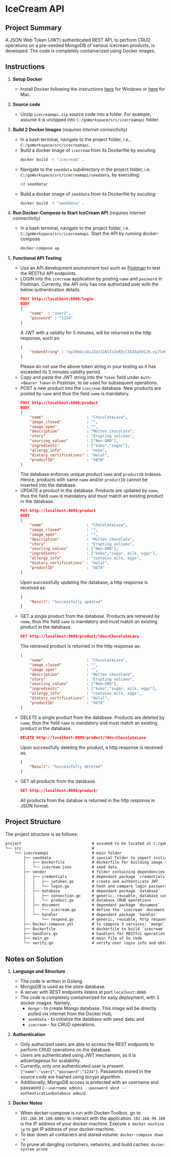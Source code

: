 # IceCream API

## Project Summary

A JSON Web Token (JWT) authenticated REST API, to perform CRUD operations on a pre-seeded MongoDB of various icecream products, is developed. The code is completely containerized using Docker images.

## Instructions

1. **Setup Docker**
    + Install Docker following the instructions [here](https://docs.docker.com/docker-for-windows/) for Windows or [here](https://docs.docker.com/docker-for-mac/) for Mac.

2. **Source code**
    + Unzip `icecreamapi.zip` source code into a folder. For example, assume it is unzipped into `C:/goWorkspace/src/icecreamapi` folder.

3. **Build 2 Docker Images** *(requires internet connectivity)*
    + In a bash terminal, navigate to the project folder, i.e., `C:/goWorkspace/src/icecreamapi`.
    + Build a docker image of `icecream` from its Dockerfile by excuting:
        ```bash
        docker build -t "icecream" .
        ```
    + Navigate to the `seeddata` subdirectory in the project folder, i.e. `C:/goWorkspace/src/icecreamapi/seeddata`, by executing:
        ```bash
        cd seeddata/
        ```
    + Build a docker image of `seeddata` from its Dockerfile by excuting:
        ```bash
        docker build -t "seeddata" .
        ```

4. **Run Docker-Compose to Start IceCream API** *(requires internet connectivity)*
    + In a bash terminal, navigate to the project folder, i.e. `C:/goWorkspace/src/icecreamapi`. Start the API by running docker-compose
        ```bash
        docker-compose up
        ```

5. **Functional API Testing**
    + Use an API development environment tool such as [Postman](https://www.getpostman.com) to test the RESTful API endpoints.
    + LOGIN into the `icecream` application by posting `name` and `password` in Postman. Currently, the API only has one authorized user with the below authentication details.
        ```json
        POST http://localhost:8080/login
        BODY
        {
            "name"  : "user1",
            "password" : "1234"
        }
        ```
        A JWT with a validity for 5 minutes, will be returned in the http response, such as:
        ```json
        {
            "tokenString" : "eyJhbGciOiJIUzI1NiIsInR5cCI6IkpXVCJ9.eyJleHAiOjE1MzkzMzYwNDEsImlzcyI6IkhvbWVCYXNlIn0.IRKNoD-oEM6j_oDt9DmURkvxYBXmVv76Nlmz_lnoMkU"
        }
        ```
        Please do not use the above token string in your testing as it has exceeded its 5 minutes validity period.
    + Copy and paste the JWT string into the `Token` field under `Auth`->`Bearer Token` in Postman, to be used for subsequent operations.
    + POST a new product into the `icecream` database. New products are posted by `name` and thus the field `name` is mandatory.
        ```json
        POST http://localhost:8080/product
        BODY
        {
            "name"                   : "ChocolateLava",
            "image_closed"           : "",
            "image_open"             : "",
            "description"            : "Molten chocolate",
            "story"                  : "Erupting volcano",
            "sourcing_values"        : ["Non-GMO"],
            "ingredients"            : ["koko","sugar"],
            "allergy_info"           : "none",
            "dietary_certifications" : "Halal",
            "productID"              : "9870"
        }
        ```
        The database enforces unique product `name` and `productID` indexes. Hence, products with same `name` and/or `productID` cannot be inserted into the database.
    + UPDATE a product in the database. Products are updated by `name`, thus the field `name` is mandatory and must match an existing product in the database.
        ```json
        PUT http://localhost:8080/product
        BODY
        {
            "name"                   : "ChocolateLava",
            "image_closed"           : "",
            "image_open"             : "",
            "description"            : "Molten chocolate",
            "story"                  : "Erupting volcano",
            "sourcing_values"        : ["Non-GMO"],
            "ingredients"            : ["koko","sugar, milk, eggs"],
            "allergy_info"           : "contains milk, eggs",
            "dietary_certifications" : "Halal",
            "productID"              : "9870"
        }
        ```
        Upon successfully updating the database, a http response is received as:
        ```json
        {
            "Result": "Successfully updated"
        }
        ```
    + GET a single product from the database. Products are retrieved by `name`, thus the field `name` is mandatory and must match an existing product in the database.
        ```json
        GET http://localhost:8080/product/?doc=ChocolateLava
        ```
        The retrieved product is returned in the http response as:
        ```json
        {
            "name"                   : "ChocolateLava",
            "image_closed"           : "",
            "image_open"             : "",
            "description"            : "Molten chocolate",
            "story"                  : "Erupting volcano",
            "sourcing_values"        : ["Non-GMO"],
            "ingredients"            : ["koko","sugar, milk, eggs"],
            "allergy_info"           : "contains milk, eggs",
            "dietary_certifications" : "Halal",
            "productID"              : "9870"
        }
        ```
    + DELETE a single product from the database. Products are deleted by `name`, thus the field `name` is mandatory and must match an existing product in the database.
        ```json
        DELETE http://localhost:8080/product/?doc=ChocolateLava
        ```
        Upon successfully deleting the product, a http response is received as:
        ```json
        {
            "Result": "Successfully deleted"
        }
        ```
    + GET all products from the database.
        ```json
        GET http://localhost:8080/product/
        ```
        All products from the databse is returned in the http response in JSON format.

## Project Structure

The project structure is as follows:

```txt
project                               # assumed to be located at C:/goWorkspace/
└── src                               #
    └── icecreamapi                   # main folder
        ├── seeddata                  # special folder to import initial data into MongoDB
        │   ├── Dockerfile            # dockerfile for building image to seed data into MongoDB
        │   └── icecream.json         # seed data
        ├── vendor                    # folder containing dependencies
        │   ├── credentials           # dependant package `credentials`  
        │   │   ├── jwtoken.go        # create and authenticate JWT
        │   │   └── login.go          # hash and compare login passwords
        │   ├── database              # dependant package `database`  
        │   │   ├── connection.go     # generic, reusable, database connection function
        │   │   └── product.go        # database CRUD operations
        │   ├── document              # dependant package `document`  
        │   │   └── icecream.go       # define the `icecream` document to be stored in the MongoDB
        │   └── handler               # dependant package `handler`  
        │       └── respond.go        # generic, reusable, http response functions
        ├── Docker-compose.yml        # to compose 3 services: `mongo`, `seeddata`, and `icecream`
        ├── Dockerfile                # dockerfile to build `icecream` api image
        ├── handlers.go               # handlers for RESTful operation
        ├── main.go                   # main file of Go code
        └── verify.go                 # verify user login info and obtain claims/payload
```

## Notes on Solution

1. **Language and Structure**
   + The code is written in Golang.
   + MongoDB is used as the store database.
   + A server with REST endpoints listens at port `localhost:8080`.
   + The code is completely containerized for easy deployment, with 3 docker images. Namely,
        + `mongo` - to create Mongo database. This image will be directly pulled via internet from the Docker Hub,
        + `seeddata` - to initialize the database with seed data, and
        + `icecream` - for CRUD operations.

2. **Authentication**
    + Only authorized users are able to access the REST endpoints to perform CRUD operations on the database.
    + Users are authenticated using JWT mechanism, as it is advantageous for scalability.
    + Currently, only one authenticated user is present: `{"name":"user1","password":"1234"}`. Passwords stored in the source code are hashed using bcrypt algorithm.
    + Additionally, MongoDB access is protected with an username and password (`--username admin1 --password abcd --authenticationDatabase admin`).

3. **Docker Notes**
   + When docker-compose is run with Docker-Toolbox, go to `192.168.99.100:8080/` to interact with the application. `192.168.99.100` is the IP address of your docker-machine. Execute `$ docker-machine ip` to get IP address of your docker-machine.
   + To tear down all containers and stored volume: `docker-compose down -v`
   + To prune all dangling containers, networks, and build caches: `docker system prune`